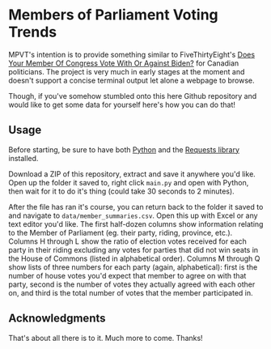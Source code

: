 # Members of Parliament Voting Trends

MPVT's intention is to provide something similar to FiveThirtyEight's [Does Your Member Of Congress Vote With Or Against Biden?](https://projects.fivethirtyeight.com/biden-congress-votes/) for Canadian politicians. The project is very much in early stages at the moment and doesn't support a concise terminal output let alone a webpage to browse. 

Though, if you've somehow stumbled onto this here Github repository and would like to get some data for yourself here's how you can do that!

## Usage

Before starting, be sure to have both [Python](https://www.python.org/) and the [Requests library](https://github.com/psf/requests) installed.

Download a ZIP of this repository, extract and save it anywhere you'd like. Open up the folder it saved to, right click ```main.py``` and open with Python, then wait for it to do it's thing (could take 30 seconds to 2 minutes). 

After the file has ran it's course, you can return back to the folder it saved to and navigate to ```data/member_summaries.csv```. Open this up with Excel or any text editor you'd like. The first half-dozen columns show information relating to the Member of Parliament (eg. their party, riding, province, etc.). Columns H through L show the ratio of election votes received for each party in their riding excluding any votes for parties that did not win seats in the House of Commons (listed in alphabetical order). Columns M through Q show lists of three numbers for each party (again, alphabetical): first is the number of house votes you'd expect that member to agree on with that party, second is the number of votes they actually agreed with each other on, and third is the total number of votes that the member participated in.

## Acknowledgments

That's about all there is to it. Much more to come. Thanks!